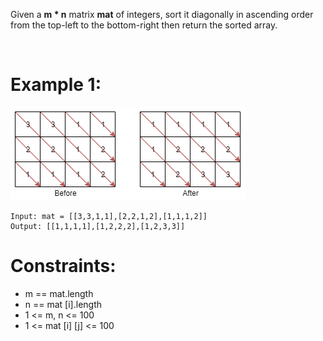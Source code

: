 ﻿﻿﻿﻿﻿﻿﻿﻿﻿Given a **m * n** matrix **mat** of integers, sort it diagonally in ascending order from the top-left to the bottom-right then return the sorted array.

 

# Example 1:
![Example](1329_example.png)

```
Input: mat = [[3,3,1,1],[2,2,1,2],[1,1,1,2]]
Output: [[1,1,1,1],[1,2,2,2],[1,2,3,3]]
```

# Constraints:

- m == mat.length
- n == mat [i].length
- 1 <= m, n <= 100
- 1 <= mat [i] [j] <= 100

















